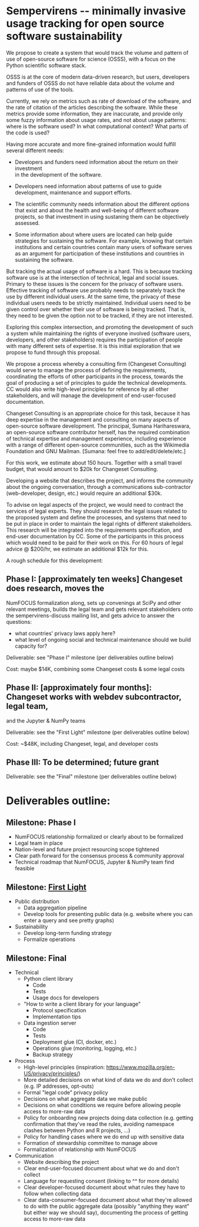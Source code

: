 # Sempervirens -- minimally invasive usage tracking for open source software sustainability

We propose to create a system that would track the volume and pattern of use of
open-source software for science (OSSS), with a focus on the Python scientific
software stack.

OSSS is at the core of modern data-driven research, but users, developers and
funders of OSSS do not have reliable data about the volume and patterns of use
of the tools.

Currently, we rely on metrics such as rate of download of the software, and the
rate of citation of the articles describing the software. While these metrics
provide some information, they are inaccurate, and provide only some fuzzy
information about usage rates, and not about usage patterns: where is the
software used? In what computational context? What parts of the code is used?

Having more accurate and more fine-grained information would fulfill several
different needs:

- Developers and funders need information about the return on their investment  
  in the development of the software.

- Developers need information about patterns of use to guide development,
  maintenance and support efforts.

- The scientific community needs information about the different options that exist and about the health and well-being of different software projects, so that investment in using sustaning them can be objectively assessed.

- Some information about where users are located can help guide strategies for sustaining the software. For example, knowing that certain institutions and certain countries contain many users of software serves as an argument for participation of these institutions and countries in sustaining the software.

But tracking the actual usage of software is a hard. This is because tracking
software use is at the intersection of technical, legal and social issues.
Primary to these issues is the concern for the privacy of software users.
Effective tracking of software use probably needs to separately track the use by
different individual users. At the same time, the privacy of these individual
users needs to be strictly maintained. Individual users need to be given control
over whether their use of software is being tracked. That is, they need to be
given the option not to be tracked, if they are not interested.

Exploring this complex intersection, and promoting the development of such a
system while maintaining the rights of everyone involved (software users,
developers, and other stakeholders) requires the participation of people with
many different sets of expertise. It is this initial exploration that we propose
to fund through this proposal.

We propose a process whereby a consulting firm (Changeset Consulting) would
serve to manage the process of defining the requirements, coordinating the
efforts of other participants in the process, towards the goal of producing a
set of principles to guide the technical developments. CC would also write
high-level principles for reference by all other stakeholders, and will manage
the development of end-user-focused documentation.

Changeset Consulting is an appropriate choice for this task, because it has deep
expertise in the management and consulting on many aspects of open-source
software development. The principal, Sumana Harihareswara, an open-source
software contributor herself, has the required combination of technical expertise and
management experience, including experience with a range of different
open-source communities, such as the Wikimedia Foundation and GNU Mailman.
[Sumana: feel free to add/edit/delete/etc.]

For this work, we estimate about 150 hours. Together with a small travel budget,
that would amount to $20k for Changeset Consulting.

Developing a website that describes the project, and informs the community about
the ongoing conversation, through a communications sub-contractor (web-developer, design, etc.) would require an additional $30k.

To advise on legal aspects of the project, we would need to contract the
services of legal experts. They should research the legal issues related to the
proposed system and define the processes, and systems that need to be put in
place in order to maintain the legal rights of different stakeholders. This
research will be integrated into the requirements specification, and end-user
documentation by CC. Some of the participants in this process which would need
to be paid for their work on this. For 60 hours of legal advice @ $200/hr, we
estimate an additional $12k for this.

A rough schedule for this development:

## Phase I: [approximately ten weeks] Changeset does research, moves the
NumFOCUS formalization along, sets up convenings at SciPy and other relevant meetings,
builds the legal team and gets relevant stakeholders onto the
sempervirens-discuss mailing list, and gets advice to answer the questions:
* what countries' privacy laws apply here?
* what level of ongoing social and technical maintenance should we build
capacity for?

Deliverable: see "Phase I" milestone (per deliverables outline below)

Cost: maybe $14K, combining some Changeset costs & some legal costs

## Phase II: [approximately four months]: Changeset works with webdev subcontractor, legal team,
and the Jupyter & NumPy teams

Deliverable: see the "First Light" milestone (per deliverables outline below)

Cost: ~$48K, including Changeset, legal, and developer costs

## Phase III: To be determined; future grant

Deliverable: see the "Final" milestone (per deliverables outline below)


# Deliverables outline:

## Milestone: Phase I
- NumFOCUS relationship formalized or clearly about to be formalized
- Legal team in place
- Nation-level and future project resourcing scope tightened
- Clear path forward for the consensus process & community approval
- Technical roadmap that NumFOCUS, Jupyter & NumPy team find feasible

## Milestone: [First Light](https://en.wikipedia.org/wiki/First_light_%28astronomy%29) 

- Public distribution
  - Data aggregation pipeline
  - Develop tools for presenting public data (e.g. website where you can enter a query and see pretty graphs)
- Sustainability
  - Develop long-term funding strategy
  - Formalize operations

## Milestone: Final 

- Technical
  - Python client library
    - Code
    - Tests
    - Usage docs for developers
  - "How to write a client library for your language"
    - Protocol specification
    - Implementation tips
  - Data ingestion server
    - Code
    - Tests
    - Deployment glue (CI, docker, etc.)
    - Operations glue (monitoring, logging, etc.)
    - Backup strategy
- Process
  - High-level principles (inspiration: https://www.mozilla.org/en-US/privacy/principles/)
  - More detailed decisions on what kind of data we do and don't collect (e.g. IP addresses, opt-outs)
  - Formal "legal code" privacy policy
  - Decisions on what aggregate data we make public
  - Decisions on what conditions we require before allowing people access to more-raw data
  - Policy for onboarding new projects doing data collection (e.g. getting confirmation that they've read the rules, avoiding namespace clashes between Python and R projects, ...)
  - Policy for handling cases where we do end up with sensitive data
  - Formation of stewardship committee to manage above
  - Formalization of relationship with NumFOCUS
- Communication
  - Website describing the project
  - Clear end-user-focused document about what we do and don't collect
  - Language for requesting consent (linking to ^^ for more details)
  - Clear developer-focused document about what rules they have to follow when collecting data
  - Clear data-consumer-focused document about what they're allowed to do with the public aggregate data (possibly "anything they want" but either way we should say), documenting the process of getting access to more-raw data
